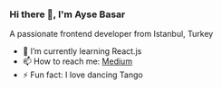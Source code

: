 ### Hi there 👋, I'm Ayse Basar

A passionate frontend developer from Istanbul, Turkey

- 🌱 I’m currently learning React.js
- 📫 How to reach me: [Medium](https://medium.com/@aysebasar)
- ⚡ Fun fact: I love dancing Tango


